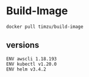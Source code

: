 # Build-Image

```bash
docker pull timzu/build-image
```

## versions

```
ENV awscli 1.18.193
ENV kubectl v1.20.0
ENV helm v3.4.2
```
